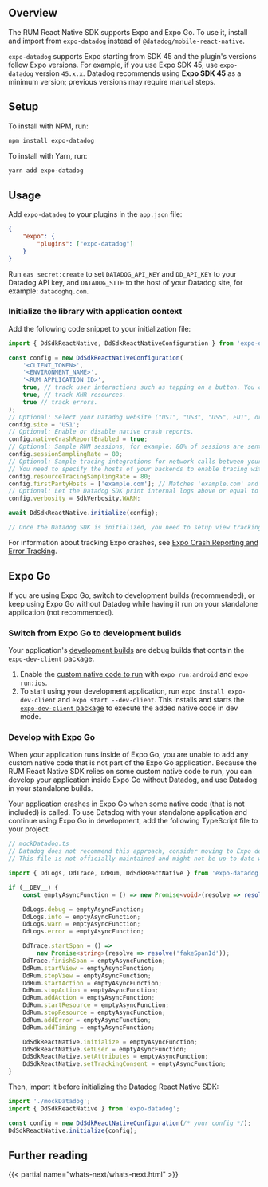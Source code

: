 ## Overview

The RUM React Native SDK supports Expo and Expo Go. To use it, install and import from `expo-datadog` instead of `@datadog/mobile-react-native`.

`expo-datadog` supports Expo starting from SDK 45 and the plugin's versions follow Expo versions. For example, if you use Expo SDK 45, use `expo-datadog` version `45.x.x`. Datadog recommends using **Expo SDK 45** as a minimum version; previous versions may require manual steps.

## Setup

To install with NPM, run:

```sh
npm install expo-datadog
```

To install with Yarn, run:

```sh
yarn add expo-datadog
```

## Usage

Add `expo-datadog` to your plugins in the `app.json` file:

```json
{
    "expo": {
        "plugins": ["expo-datadog"]
    }
}
```

Run `eas secret:create` to set `DATADOG_API_KEY` and `DD_API_KEY` to your Datadog API key, and `DATADOG_SITE` to the host of your Datadog site, for example: `datadoghq.com`.

### Initialize the library with application context

Add the following code snippet to your initialization file:

```js
import { DdSdkReactNative, DdSdkReactNativeConfiguration } from 'expo-datadog';

const config = new DdSdkReactNativeConfiguration(
    '<CLIENT_TOKEN>',
    '<ENVIRONMENT_NAME>',
    '<RUM_APPLICATION_ID>',
    true, // track user interactions such as tapping on a button. You can use the 'accessibilityLabel' element property to give the tap action a name, otherwise the element type is reported.
    true, // track XHR resources.
    true // track errors.
);
// Optional: Select your Datadog website ("US1", "US3", "US5", EU1", or "US1_FED"). Default is "US1".
config.site = 'US1';
// Optional: Enable or disable native crash reports.
config.nativeCrashReportEnabled = true;
// Optional: Sample RUM sessions, for example: 80% of sessions are sent to Datadog. Default is 100%.
config.sessionSamplingRate = 80;
// Optional: Sample tracing integrations for network calls between your app and your backend, for example: 80% of calls to your instrumented backend are linked from the RUM view to the APM view. Default is 20%.
// You need to specify the hosts of your backends to enable tracing with these backends.
config.resourceTracingSamplingRate = 80;
config.firstPartyHosts = ['example.com']; // Matches 'example.com' and subdomains like 'api.example.com'.
// Optional: Let the Datadog SDK print internal logs above or equal to the provided level. Default is undefined, which means no logs.
config.verbosity = SdkVerbosity.WARN;

await DdSdkReactNative.initialize(config);

// Once the Datadog SDK is initialized, you need to setup view tracking in order to see data in the RUM dashboard.
```

For information about tracking Expo crashes, see [Expo Crash Reporting and Error Tracking][6].

## Expo Go

If you are using Expo Go, switch to development builds (recommended), or keep using Expo Go without Datadog while having it run on your standalone application (not recommended).

### Switch from Expo Go to development builds

Your application's [development builds][3] are debug builds that contain the `expo-dev-client` package.

1. Enable the [custom native code to run][4] with `expo run:android` and `expo run:ios`.
2. To start using your development application, run `expo install expo-dev-client` and `expo start --dev-client`. This installs and starts the [`expo-dev-client` package][5] to execute the added native code in dev mode.

### Develop with Expo Go

When your application runs inside of Expo Go, you are unable to add any custom native code that is not part of the Expo Go application. Because the RUM React Native SDK relies on some custom native code to run, you can develop your application inside Expo Go without Datadog, and use Datadog in your standalone builds.

Your application crashes in Expo Go when some native code (that is not included) is called. To use Datadog with your standalone application and continue using Expo Go in development, add the following TypeScript file to your project:

```typescript
// mockDatadog.ts
// Datadog does not recommend this approach, consider moving to Expo development builds instead.
// This file is not officially maintained and might not be up-to-date with new releases.

import { DdLogs, DdTrace, DdRum, DdSdkReactNative } from 'expo-datadog';

if (__DEV__) {
    const emptyAsyncFunction = () => new Promise<void>(resolve => resolve());

    DdLogs.debug = emptyAsyncFunction;
    DdLogs.info = emptyAsyncFunction;
    DdLogs.warn = emptyAsyncFunction;
    DdLogs.error = emptyAsyncFunction;

    DdTrace.startSpan = () =>
        new Promise<string>(resolve => resolve('fakeSpanId'));
    DdTrace.finishSpan = emptyAsyncFunction;
    DdRum.startView = emptyAsyncFunction;
    DdRum.stopView = emptyAsyncFunction;
    DdRum.startAction = emptyAsyncFunction;
    DdRum.stopAction = emptyAsyncFunction;
    DdRum.addAction = emptyAsyncFunction;
    DdRum.startResource = emptyAsyncFunction;
    DdRum.stopResource = emptyAsyncFunction;
    DdRum.addError = emptyAsyncFunction;
    DdRum.addTiming = emptyAsyncFunction;

    DdSdkReactNative.initialize = emptyAsyncFunction;
    DdSdkReactNative.setUser = emptyAsyncFunction;
    DdSdkReactNative.setAttributes = emptyAsyncFunction;
    DdSdkReactNative.setTrackingConsent = emptyAsyncFunction;
}
```

Then, import it before initializing the Datadog React Native SDK:

```typescript
import './mockDatadog';
import { DdSdkReactNative } from 'expo-datadog';

const config = new DdSdkReactNativeConfiguration(/* your config */);
DdSdkReactNative.initialize(config);
```

## Further reading

{{< partial name="whats-next/whats-next.html" >}}

[1]: https://github.com/DataDog/dd-sdk-reactnative/releases/tag/1.0.0-rc9
[2]: https://docs.datadoghq.com/real_user_monitoring/reactnative/#setup
[3]: https://docs.expo.dev/development/introduction/
[4]: https://docs.expo.dev/workflow/customizing/#releasing-apps-with-custom-native-code-to
[5]: https://docs.expo.dev/development/getting-started/
[6]: https://docs.datadoghq.com/real_user_monitoring/error_tracking/expo/